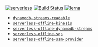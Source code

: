 [![serverless](http://public.serverless.com/badges/v3.svg)](http://www.serverless.com)
[![Build Status](https://travis-ci.org/godu/serverless.svg?branch=master)](https://travis-ci.org/godu/serverless)
[![lerna](https://img.shields.io/badge/maintained%20with-lerna-cc00ff.svg)](https://lernajs.io/)

- [`dynamodb-streams-readable`](/packages/dynamodb-streams-readable)
- [`serverless-offline-kinesis`](/packages/serverless-offline-kinesis)
- [`serverless-offline-dynamodb-streams`](/packages/serverless-offline-dynamodb-streams)
- [`serverless-offline-sqs`](/packages/serverless-offline-sqs)
- [`serverless-offline-ssm-provider`](/packages/serverless-offline-ssm-provider)
